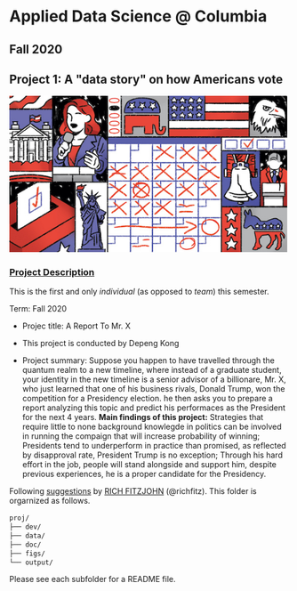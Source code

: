 # Applied Data Science @ Columbia
## Fall 2020
## Project 1: A "data story" on how Americans vote

<img src="figs/title1.jpeg" width="500">

### [Project Description](doc/)
This is the first and only *individual* (as opposed to *team*) this semester. 

Term: Fall 2020

+ Projec title: A Report To Mr. X
+ This project is conducted by Depeng Kong

+ Project summary: Suppose you happen to have travelled through the quantum realm to a new timeline, where instead of a graduate student, your identity in the new timeline is a senior advisor of a billionare, Mr. X, who just learned that one of his business rivals, Donald Trump, won the competition for a Presidency election. he then asks you to prepare a report analyzing this topic and predict his performaces as the President for the next 4 years. **Main findings of this project:** Strategies that require little to none background knowlegde in politics can be involved in running the compaign that will increase probability of winning; Presidents tend to underperform in practice than promised, as reflected by disapproval rate, President Trump is no exception; Through his hard effort in the job, people will stand alongside and support him, despite previous experiences, he is a proper candidate for the Presidency. 

Following [suggestions](http://nicercode.github.io/blog/2013-04-05-projects/) by [RICH FITZJOHN](http://nicercode.github.io/about/#Team) (@richfitz). This folder is orgarnized as follows.

```
proj/
├── dev/
├── data/
├── doc/
├── figs/
└── output/
```

Please see each subfolder for a README file.
